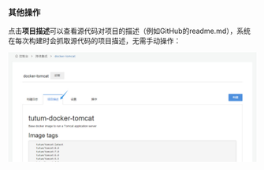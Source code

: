 ### 其他操作
点击**项目描述**可以查看源代码对项目的描述（例如GitHub的readme.md），系统在每次构建时会抓取源代码的项目描述，无需手动操作：

![manage9](../images/ci/ci-manage9.jpg)
